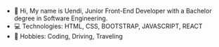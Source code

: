 - 👋 Hi, My name is Uendi, Junior Front-End Developer with a Bachelor degree in Software Engineering.
- 💻 Technologies: HTML, CSS, BOOTSTRAP, JAVASCRIPT, REACT
- 📌 Hobbies: Coding, Driving, Traveling
